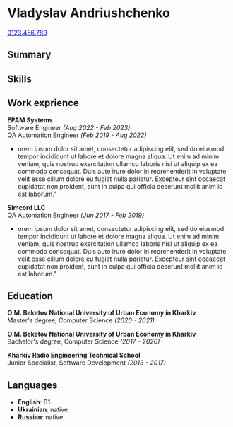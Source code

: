 # Vladyslav Andriushchenko
<a href="tel:0123456789" style="color:blue">0123.456.789</a>


## Summary
## Skills
###

## Work exprience

**EPAM Systems**<br>
Software Engineer _(Aug 2022 - Feb 2023)_<br>
QA Automation Engineer _(Feb 2019 - Aug 2022)_<br>

* orem ipsum dolor sit amet, consectetur adipiscing elit, sed do eiusmod tempor incididunt ut labore et dolore magna aliqua. Ut enim ad minim veniam, quis nostrud exercitation ullamco laboris nisi ut aliquip ex ea commodo consequat. Duis aute irure dolor in reprehenderit in voluptate velit esse cillum dolore eu fugiat nulla pariatur. Excepteur sint occaecat cupidatat non proident, sunt in culpa qui officia deserunt mollit anim id est laborum."

**Simcord LLC**<br>
QA Automation Engineer _(Jun 2017 - Feb 2019)_<br>

* orem ipsum dolor sit amet, consectetur adipiscing elit, sed do eiusmod tempor incididunt ut labore et dolore magna aliqua. Ut enim ad minim veniam, quis nostrud exercitation ullamco laboris nisi ut aliquip ex ea commodo consequat. Duis aute irure dolor in reprehenderit in voluptate velit esse cillum dolore eu fugiat nulla pariatur. Excepteur sint occaecat cupidatat non proident, sunt in culpa qui officia deserunt mollit anim id est laborum."

## Education
**O.M. Beketov National University of Urban Economy in Kharkiv**<br>
Master's degree, Computer Science _(2020 - 2021)_  <br>

**O.M. Beketov National University of Urban Economy in Kharkiv**<br>
Bachelor's degree, Computer Science _(2017 - 2020)_ <br>

**Kharkiv Radio Engineering Technical School**<br>
Junior Specialist, Software Development _(2013 - 2017)_

## Languages
* **English**: B1 <br>
* **Ukrainian**: native <br>
* **Russian**: native
